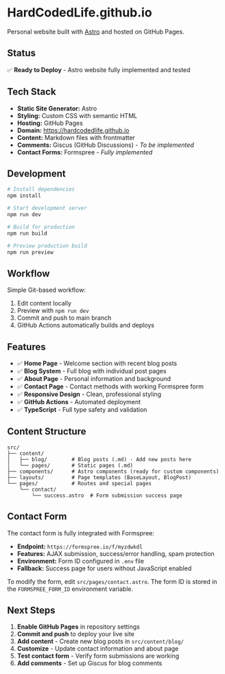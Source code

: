 # HardCodedLife.github.io

Personal website built with [Astro](https://astro.build) and hosted on GitHub Pages.

## Status

✅ **Ready to Deploy** - Astro website fully implemented and tested

## Tech Stack

- **Static Site Generator:** Astro
- **Styling:** Custom CSS with semantic HTML
- **Hosting:** GitHub Pages
- **Domain:** https://hardcodedlife.github.io
- **Content:** Markdown files with frontmatter
- **Comments:** Giscus (GitHub Discussions) - *To be implemented*
- **Contact Forms:** Formspree - *Fully implemented*

## Development

```bash
# Install dependencies
npm install

# Start development server
npm run dev

# Build for production
npm run build

# Preview production build
npm run preview
```

## Workflow

Simple Git-based workflow:
1. Edit content locally
2. Preview with `npm run dev`
3. Commit and push to main branch
4. GitHub Actions automatically builds and deploys

## Features

- ✅ **Home Page** - Welcome section with recent blog posts
- ✅ **Blog System** - Full blog with individual post pages
- ✅ **About Page** - Personal information and background
- ✅ **Contact Page** - Contact methods with working Formspree form
- ✅ **Responsive Design** - Clean, professional styling
- ✅ **GitHub Actions** - Automated deployment
- ✅ **TypeScript** - Full type safety and validation

## Content Structure

```
src/
├── content/
│   ├── blog/        # Blog posts (.md) - Add new posts here
│   └── pages/       # Static pages (.md)
├── components/      # Astro components (ready for custom components)
├── layouts/         # Page templates (BaseLayout, BlogPost)
└── pages/           # Routes and special pages
    └── contact/
        └── success.astro  # Form submission success page
```

## Contact Form

The contact form is fully integrated with Formspree:

- **Endpoint:** `https://formspree.io/f/myzdwkdl`
- **Features:** AJAX submission, success/error handling, spam protection
- **Environment:** Form ID configured in `.env` file
- **Fallback:** Success page for users without JavaScript enabled

To modify the form, edit `src/pages/contact.astro`. The form ID is stored in the `FORMSPREE_FORM_ID` environment variable.

## Next Steps

1. **Enable GitHub Pages** in repository settings
2. **Commit and push** to deploy your live site
3. **Add content** - Create new blog posts in `src/content/blog/`
4. **Customize** - Update contact information and about page
5. **Test contact form** - Verify form submissions are working
6. **Add comments** - Set up Giscus for blog comments
